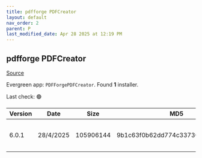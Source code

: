 ```yaml
---
title: pdfforge PDFCreator
layout: default
nav_order: 2
parent: P
last_modified_date: Apr 28 2025 at 12:19 PM
---
```


## pdfforge PDFCreator

[Source](https://www.pdfforge.org/pdfcreator)

Evergreen app: `PDFForgePDFCreator`. Found **1** installer.

Last check: 🟢

| Version | Date      | Size      | MD5                              | Filename                   | URI                                                                                                                                                                                                                                                        |
| ------- | --------- | --------- | -------------------------------- | -------------------------- | ---------------------------------------------------------------------------------------------------------------------------------------------------------------------------------------------------------------------------------------------------------- |
| 6.0.1   | 28/4/2025 | 105906144 | 9b1c63f0b62dd774c33730cede254443 | PDFCreator-6_0_1-Setup.exe | [https://download.pdfforge.org/download/pdfcreator/6.0.1/PDFCreator-6_0_1-Setup.exe?file=PDFCreator-6_0_1-Setup.exe&download](https://download.pdfforge.org/download/pdfcreator/6.0.1/PDFCreator-6_0_1-Setup.exe?file=PDFCreator-6_0_1-Setup.exe&download) |
